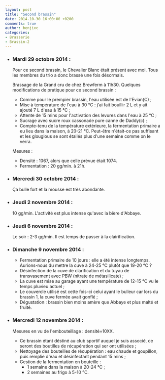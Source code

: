 ```yaml
---
layout: post
title: "Second brassin"
date: 2014-10-30 16:00:00 +0200
comments: true
author: benjixc
categories: 
- Brasserie
- Brassin-2
---
```



* ### Mardi 29 octobre 2014 : ###

  Pour ce second brassin, le Chevalier Blanc était présent avec moi. Tous les membres du trio a donc brassé une fois désormais.

  Brassage de la Grand cru de chez Brewferm à 11h30. Quelques modifications de pratique pour ce second brassin :

   * Comme pour le prempier brassin, l'eau utilisée est de l'Evian(C) ;
   * Mise à température de l'eau à 30 °C : j'ai fait bouillir 2 L et y ait ajouté 7 L d'eau à 15 °C ;
   * Attente de 15 mins pour l'activation des levures dans l'eau à 25 °C ;
   * Sucrage avec sucre roux cassonade pure canne de Daddy(c) ;
   * Compte-tenu de la température extérieure, la fermentation primaire a eu lieu dans la maison, à 20-21 °C. Peut-être n'était-ce pas suffisant et les glouglous se sont étallés plus d'une semaine comme on le verra.

  Mesures :
  
    * Densité : 1067, alors que celle prévue était 1074.
    * Fermentation : 20 gg/min. à 21h.
 

* ### Mercredi 30 octobre 2014 : ###

  Ça bulle fort et la mousse est très abondante.

* ### Jeudi 2 novembre 2014 : ###

  10 gg/min. L'activité est plus intense qu'avec la bière d'Abbaye.


* ### Jeudi 6 novembre 2014 : ###

  Le soir : 2-3 gg/min. Il est temps de passer à la clairification.

* ### Dimanche 9 novembre 2014 : ###

   * Fermentation primaire de 10 jours : elle a été intense longtemps. Aurions-nous du mettre la cuve à 24-25 °C plutôt que 19-20 °C ?
   * Désinfection de la cuve de clarification et du tuyau de transvasement avec PBW (nitrate de métasilicate) ;
   * La cuve est mise au garage ayant une température de 12-15 °C vu le temps pluvieu actuel ;
   * Le couvercle utilisé est cette fois-ci celui ayant le bulleur car lors du brassin 1, la cuve fermée avait gonflé ;
   * Dégustation : brassin bien moins amère que Abbaye et plus malté et fruité.

 
* ### Mercredi 12 novembre 2014 : ###

  Mesures en vu de l'embouteillage : densité=10XX.

  * Ce brassin étant déstiné au club sportif auquel je suis associé, ce seront des boutilles de récupération qui ser ont utilisées ;
  * Nettoyage des bouteilles de récupération : eau chaude et goupillon, puis remplie d'eau et désinfectant pendant 15 mins ;
  * Gestion de la fermentation en bouteille :
    * 1 semaine dans la maison à 20-24 °C ;
    * 2 semaines au frigo à 5-10 °C.





